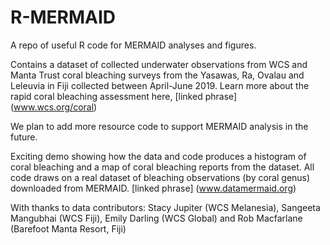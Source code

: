 
<!-- README.md is generated from README.Rmd. Please edit README.Rmd (this file) -->
R-MERMAID
=========

A repo of useful R code for MERMAID analyses and figures.

Contains a dataset of collected underwater observations from WCS and Manta Trust coral bleaching surveys from the Yasawas, Ra, Ovalau and Leleuvia in Fiji collected between April-June 2019. Learn more about the rapid coral bleaching assessment here, \[linked phrase\] (www.wcs.org/coral)

We plan to add more resource code to support MERMAID analysis in the future.

Exciting demo showing how the data and code produces a histogram of coral bleaching and a map of coral bleaching reports from the dataset. All code draws on a real dataset of bleaching observations (by coral genus) downloaded from MERMAID. \[linked phrase\] (www.datamermaid.org)

With thanks to data contributors: Stacy Jupiter (WCS Melanesia), Sangeeta Mangubhai (WCS Fiji), Emily Darling (WCS Global) and Rob Macfarlane (Barefoot Manta Resort, Fiji)

